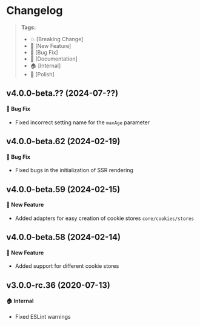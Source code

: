 Changelog
=========

> **Tags:**
> - :boom:       [Breaking Change]
> - :rocket:     [New Feature]
> - :bug:        [Bug Fix]
> - :memo:       [Documentation]
> - :house:      [Internal]
> - :nail_care:  [Polish]

## v4.0.0-beta.?? (2024-07-??)

#### :bug: Bug Fix

* Fixed incorrect setting name for the `maxAge` parameter

## v4.0.0-beta.62 (2024-02-19)

#### :bug: Bug Fix

* Fixed bugs in the initialization of SSR rendering

## v4.0.0-beta.59 (2024-02-15)

#### :rocket: New Feature

* Added adapters for easy creation of cookie stores `core/cookies/stores`

## v4.0.0-beta.58 (2024-02-14)

#### :rocket: New Feature

* Added support for different cookie stores

## v3.0.0-rc.36 (2020-07-13)

#### :house: Internal

* Fixed ESLint warnings
